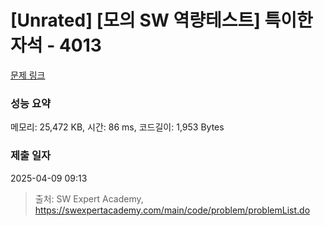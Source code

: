 # [Unrated] [모의 SW 역량테스트] 특이한 자석 - 4013 

[문제 링크](https://swexpertacademy.com/main/code/problem/problemDetail.do?contestProbId=AWIeV9sKkcoDFAVH) 

### 성능 요약

메모리: 25,472 KB, 시간: 86 ms, 코드길이: 1,953 Bytes

### 제출 일자

2025-04-09 09:13



> 출처: SW Expert Academy, https://swexpertacademy.com/main/code/problem/problemList.do